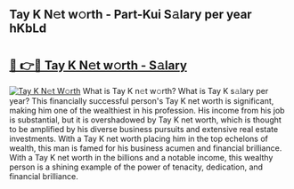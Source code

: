## Tay K N𝚎t w𝚘rth - Part-Kui S𝚊lary per year hKbLd

# <h2><a href="http://gc3vew.nevu.top/?p=Tay+K">🔗 👉🔴 Tay K N𝚎t w𝚘rth - S𝚊lary</a></h2>

[![Tay K N𝚎t W𝚘rth](https://i.imgur.com/Oavwk0R.jpeg)](http://gc3vew.nevu.top/?p=Tay+K)
What is Tay K n𝚎t w𝚘rth? What is Tay K s𝚊lary per year?
This financially successful person's Tay K net worth is significant, making him one of the wealthiest in his profession. His income from his job is substantial, but it is overshadowed by Tay K net worth, which is thought to be amplified by his diverse business pursuits and extensive real estate investments. With a Tay K net worth placing him in the top echelons of wealth, this man is famed for his business acumen and financial brilliance. With a Tay K net worth in the billions and a notable income, this wealthy person is a shining example of the power of tenacity, dedication, and financial brilliance.
